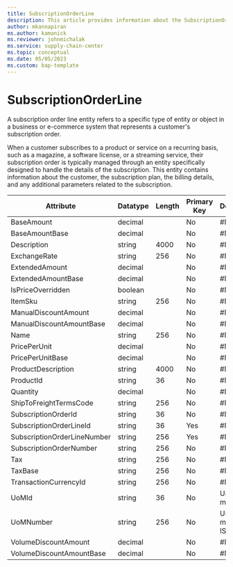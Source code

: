 ```yaml
---
title: SubscriptionOrderLine
description: This article provides information about the SubscriptionOrderLine entity.
author: mkannapiran
ms.author: kamanick
ms.reviewer: johnmichalak
ms.service: supply-chain-center
ms.topic: conceptual
ms.date: 05/05/2023
ms.custom: bap-template
---
```


# **SubscriptionOrderLine**

A subscription order line entity refers to a specific type of entity or object in a business or e-commerce system that represents a customer's subscription order.

When a customer subscribes to a product or service on a recurring basis, such as a magazine, a software license, or a streaming service, their subscription order is typically managed through an entity specifically designed to handle the details of the subscription. This entity contains information about the customer, the subscription plan, the billing details, and any additional parameters related to the subscription.


|	Attribute	|	Datatype	|	Length	|	Primary Key	|	Description	|
|---------------|--------|------|----------|-----------|
|	BaseAmount	|	decimal	|		|	No	|	#N/A	|
|	BaseAmountBase	|	decimal	|		|	No	|	#N/A	|
|	Description	|	string	|	4000	|	No	|	#N/A	|
|	ExchangeRate	|	string	|	256	|	No	|	#N/A	|
|	ExtendedAmount	|	decimal	|		|	No	|	#N/A	|
|	ExtendedAmountBase	|	decimal	|		|	No	|	#N/A	|
|	IsPriceOverridden	|	boolean	|		|	No	|	#N/A	|
|	ItemSku	|	string	|	256	|	No	|	#N/A	|
|	ManualDiscountAmount	|	decimal	|		|	No	|	#N/A	|
|	ManualDiscountAmountBase	|	decimal	|		|	No	|	#N/A	|
|	Name	|	string	|	256	|	No	|	#N/A	|
|	PricePerUnit	|	decimal	|		|	No	|	#N/A	|
|	PricePerUnitBase	|	decimal	|		|	No	|	#N/A	|
|	ProductDescription	|	string	|	4000	|	No	|	#N/A	|
|	ProductId	|	string	|	36	|	No	|	#N/A	|
|	Quantity	|	decimal	|		|	No	|	#N/A	|
|	ShipToFreightTermsCode	|	string	|	256	|	No	|	#N/A	|
|	SubscriptionOrderId	|	string	|	36	|	No	|	#N/A	|
|	SubscriptionOrderLineId	|	string	|	36	|	Yes	|	#N/A	|
|	SubscriptionOrderLineNumber	|	string	|	256	|	Yes	|	#N/A	|
|	SubscriptionOrderNumber	|	string	|	256	|	No	|	#N/A	|
|	Tax	|	string	|	256	|	No	|	#N/A	|
|	TaxBase	|	string	|	256	|	No	|	#N/A	|
|	TransactionCurrencyId	|	string	|	256	|	No	|	#N/A	|
|	UoMId	|	string	|	36	|	No	|	Unit of measure Id	|
|	UoMNumber	|	string	|	256	|	No	|	Unit of measure ISO code	|
|	VolumeDiscountAmount	|	decimal	|		|	No	|	#N/A	|
|	VolumeDiscountAmountBase	|	decimal	|		|	No	|	#N/A	|

